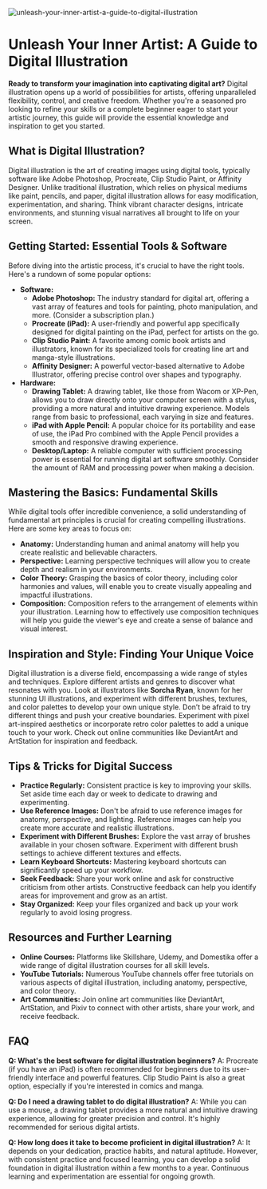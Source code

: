 ![unleash-your-inner-artist-a-guide-to-digital-illustration](https://images.pexels.com/photos/1110357/pexels-photo-1110357.jpeg?auto=compress&cs=tinysrgb&fit=crop&h=627&w=1200)

# Unleash Your Inner Artist: A Guide to Digital Illustration

**Ready to transform your imagination into captivating digital art?** Digital illustration opens up a world of possibilities for artists, offering unparalleled flexibility, control, and creative freedom. Whether you're a seasoned pro looking to refine your skills or a complete beginner eager to start your artistic journey, this guide will provide the essential knowledge and inspiration to get you started.

## What is Digital Illustration?

Digital illustration is the art of creating images using digital tools, typically software like Adobe Photoshop, Procreate, Clip Studio Paint, or Affinity Designer. Unlike traditional illustration, which relies on physical mediums like paint, pencils, and paper, digital illustration allows for easy modification, experimentation, and sharing. Think vibrant character designs, intricate environments, and stunning visual narratives all brought to life on your screen.

## Getting Started: Essential Tools & Software

Before diving into the artistic process, it's crucial to have the right tools. Here's a rundown of some popular options:

*   **Software:**
    *   **Adobe Photoshop:** The industry standard for digital art, offering a vast array of features and tools for painting, photo manipulation, and more. (Consider a subscription plan.)
    *   **Procreate (iPad):** A user-friendly and powerful app specifically designed for digital painting on the iPad, perfect for artists on the go.
    *   **Clip Studio Paint:** A favorite among comic book artists and illustrators, known for its specialized tools for creating line art and manga-style illustrations.
    *   **Affinity Designer:** A powerful vector-based alternative to Adobe Illustrator, offering precise control over shapes and typography.
*   **Hardware:**
    *   **Drawing Tablet:** A drawing tablet, like those from Wacom or XP-Pen, allows you to draw directly onto your computer screen with a stylus, providing a more natural and intuitive drawing experience. Models range from basic to professional, each varying in size and features.
    *   **iPad with Apple Pencil:** A popular choice for its portability and ease of use, the iPad Pro combined with the Apple Pencil provides a smooth and responsive drawing experience.
    *   **Desktop/Laptop:** A reliable computer with sufficient processing power is essential for running digital art software smoothly. Consider the amount of RAM and processing power when making a decision. 

## Mastering the Basics: Fundamental Skills

While digital tools offer incredible convenience, a solid understanding of fundamental art principles is crucial for creating compelling illustrations. Here are some key areas to focus on:

*   **Anatomy:** Understanding human and animal anatomy will help you create realistic and believable characters.
*   **Perspective:** Learning perspective techniques will allow you to create depth and realism in your environments.
*   **Color Theory:** Grasping the basics of color theory, including color harmonies and values, will enable you to create visually appealing and impactful illustrations.
*   **Composition:** Composition refers to the arrangement of elements within your illustration. Learning how to effectively use composition techniques will help you guide the viewer's eye and create a sense of balance and visual interest.

## Inspiration and Style: Finding Your Unique Voice

Digital illustration is a diverse field, encompassing a wide range of styles and techniques. Explore different artists and genres to discover what resonates with you. Look at illustrators like **Sorcha Ryan**, known for her stunning UI illustrations, and experiment with different brushes, textures, and color palettes to develop your own unique style. Don’t be afraid to try different things and push your creative boundaries. Experiment with pixel art-inspired aesthetics or incorporate retro color palettes to add a unique touch to your work. Check out online communities like DeviantArt and ArtStation for inspiration and feedback.

## Tips & Tricks for Digital Success

*   **Practice Regularly:** Consistent practice is key to improving your skills. Set aside time each day or week to dedicate to drawing and experimenting.
*   **Use Reference Images:** Don't be afraid to use reference images for anatomy, perspective, and lighting. Reference images can help you create more accurate and realistic illustrations.
*   **Experiment with Different Brushes:** Explore the vast array of brushes available in your chosen software. Experiment with different brush settings to achieve different textures and effects.
*   **Learn Keyboard Shortcuts:** Mastering keyboard shortcuts can significantly speed up your workflow.
*   **Seek Feedback:** Share your work online and ask for constructive criticism from other artists. Constructive feedback can help you identify areas for improvement and grow as an artist.
*   **Stay Organized:** Keep your files organized and back up your work regularly to avoid losing progress.

## Resources and Further Learning

*   **Online Courses:** Platforms like Skillshare, Udemy, and Domestika offer a wide range of digital illustration courses for all skill levels.
*   **YouTube Tutorials:** Numerous YouTube channels offer free tutorials on various aspects of digital illustration, including anatomy, perspective, and color theory.
*   **Art Communities:** Join online art communities like DeviantArt, ArtStation, and Pixiv to connect with other artists, share your work, and receive feedback.

## FAQ

**Q: What's the best software for digital illustration beginners?**
A: Procreate (if you have an iPad) is often recommended for beginners due to its user-friendly interface and powerful features. Clip Studio Paint is also a great option, especially if you're interested in comics and manga.

**Q: Do I need a drawing tablet to do digital illustration?**
A: While you can use a mouse, a drawing tablet provides a more natural and intuitive drawing experience, allowing for greater precision and control. It's highly recommended for serious digital artists.

**Q: How long does it take to become proficient in digital illustration?**
A: It depends on your dedication, practice habits, and natural aptitude. However, with consistent practice and focused learning, you can develop a solid foundation in digital illustration within a few months to a year. Continuous learning and experimentation are essential for ongoing growth.
